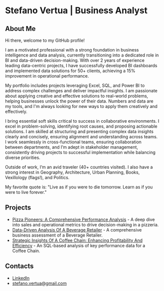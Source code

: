 # Stefano Vertua | Business Analyst


## **About Me**  

Hi there, welcome to my GitHub profile!

I am a motivated professional with a strong foundation in business intelligence and data analysis, currently transitioning into a dedicated role in BI and data-driven decision-making. With over 2 years of experience leading data-centric projects, I have successfully developed BI dashboards and implemented data solutions for 50+ clients, achieving a 15% improvement in operational performance.  <br>

My portfolio includes projects leveraging Excel, SQL, and Power BI to address complex challenges and deliver impactful insights. I am passionate about applying creative and effective solutions to real-world problems, helping businesses unlock the power of their data. Numbers and data are my tools, and I'm always looking for new ways to apply them creatively and effectively.

I bring essential soft skills critical to success in collaborative environments. I excel in problem-solving, identifying root causes, and proposing actionable solutions. I am skilled at structuring and presenting complex data insights clearly and concisely, ensuring alignment and understanding across teams. I work seamlessly in cross-functional teams, ensuring collaboration between departments, and I’m adept in stakeholder management, consistently driving projects to successful implementation while balancing diverse priorities.  <br>

Outside of work, I’m an avid traveler (40+ countries visited). I also have a strong interest in Geography, Architecture, Urban Planning, Books, Vexillology (flags!), and Politics.<br>

My favorite quote is: "Live as if you were to die tomorrow. Learn as if you were to live forever."

## **Projects**  
- [Pizza Pioneers: A Comprehensive Performance Analysis](https://github.com/stefanovertua/pizza-pioneers-performance-analysis/tree/main) - A deep dive into sales and operational metrics to drive decision-making in a pizzeria.
- [Data-Driven Analysis Of A Beverage Retailer](https://github.com/stefanovertua/data-driven-analysis-of-a-beverage-retailer) - A comprehensive business assessment of a Beverage Retailer.
- [Strategic Insights Of A Coffee Chain: Enhancing Profitability And Efficiency](https://github.com/stefanovertua/strategic-insights-of-a-coffee-chain) - An SQL-based analysis of key performance data for a Coffee Chain.

## **Contacts**  
- [LinkedIn](https://www.linkedin.com/in/stefano-vertua/)
- stefano.vertua@gmail.com
